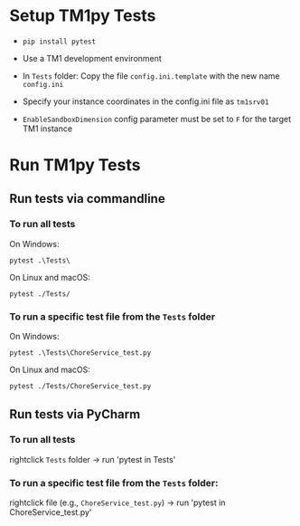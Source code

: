 # Setup TM1py Tests

- `pip install pytest`

- Use a TM1 development environment

- In `Tests` folder: Copy the file `config.ini.template` with the new name `config.ini`

- Specify your instance coordinates in the config.ini file as `tm1srv01`

- `EnableSandboxDimension` config parameter must be set to `F` for the target TM1 instance

# Run TM1py Tests

## Run tests via commandline 

### To run all tests

On Windows:

`pytest .\Tests\`

On Linux and macOS:

`pytest ./Tests/`

### To run a specific test file from the `Tests` folder

On Windows:

`pytest .\Tests\ChoreService_test.py`

On Linux and macOS:

`pytest ./Tests/ChoreService_test.py`

## Run tests via PyCharm

### To run all tests

rightclick `Tests` folder -> run 'pytest in Tests'

### To run a specific test file from the `Tests` folder:
rightclick file (e.g., `ChoreService_test.py`) -> run 'pytest in ChoreService_test.py'
